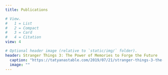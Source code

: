 ```yaml
---
title: Publications

# View.
#   1 = List
#   2 = Compact
#   3 = Card
#   4 = Citation
view: 4

# Optional header image (relative to `static/img/` folder).
header: Stranger Things 3: The Power of Memories to Forge the Future
  caption: "https://tatyanastable.com/2019/07/21/stranger-things-3-the-power-of-memories-to-forge-the-future/"
  image: ""
---
```

